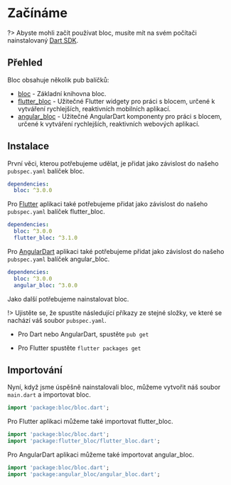 # Začínáme

?> Abyste mohli začít používat bloc, musíte mít na svém počítači nainstalovaný [Dart SDK](https://www.dartlang.org/install).

## Přehled

Bloc obsahuje několik pub balíčků:

- [bloc](https://pub.dev/packages/bloc) - Základní knihovna bloc.
- [flutter_bloc](https://pub.dev/packages/flutter_bloc) - Užitečné Flutter widgety pro práci s blocem, určené k vytváření rychlejších, reaktivních mobilních aplikací.
- [angular_bloc](https://pub.dev/packages/angular_bloc) - Užitečné AngularDart komponenty pro práci s blocem, určené k vytváření rychlejších, reaktivních webových aplikací.

## Instalace

První věci, kterou potřebujeme udělat, je přidat jako závislost do našeho `pubspec.yaml` balíček bloc.

```yaml
dependencies:
  bloc: ^3.0.0
```

Pro [Flutter](https://flutter.io) aplikaci také potřebujeme přidat jako závislost do našeho `pubspec.yaml` balíček flutter_bloc.

```yaml
dependencies:
  bloc: ^3.0.0
  flutter_bloc: ^3.1.0
```

Pro [AngularDart](https://webdev.dartlang.org/angular) aplikaci také potřebujeme přidat jako závislost do našeho `pubspec.yaml` balíček angular_bloc.

```yaml
dependencies:
  bloc: ^3.0.0
  angular_bloc: ^3.0.0
```

Jako další potřebujeme nainstalovat bloc.

!> Ujistěte se, že spustíte následující příkazy ze stejné složky, ve které se nachází váš soubor `pubspec.yaml`.

- Pro Dart nebo AngularDart, spustěte `pub get`

- Pro Flutter spustěte `flutter packages get`

## Importování

Nyní, když jsme úspěšně nainstalovali bloc, můžeme vytvořit náš soubor `main.dart` a importovat bloc.

```dart
import 'package:bloc/bloc.dart';
```

Pro Flutter aplikaci můžeme také importovat flutter_bloc.

```dart
import 'package:bloc/bloc.dart';
import 'package:flutter_bloc/flutter_bloc.dart';
```

Pro AngularDart aplikaci můžeme také importovat angular_bloc.

```dart
import 'package:bloc/bloc.dart';
import 'package:angular_bloc/angular_bloc.dart';
```
